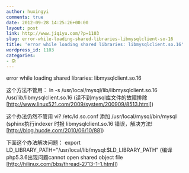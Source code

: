 ```yaml
---
author: huxingyi
comments: true
date: 2012-09-28 14:25:26+00:00
layout: post
link: http://www.jiqiyu.com/?p=1103
slug: error-while-loading-shared-libraries-libmysqlclient-so-16
title: 'error while loading shared libraries: libmysqlclient.so.16'
wordpress_id: 1103
categories:
- 杂
---
```


error while loading shared libraries: libmysqlclient.so.16

这个方法不管用：
ln -s /usr/local/mysql/lib/libmysqlclient.so.16 /usr/lib/libmysqlclient.so.16
(读不到mysql库文件的故障排除 [http://www.linux521.com/2009/system/200909/8513.html])

这个办法仍然不管用
vi? /etc/ld.so.conf
添加
/usr/local/mysql/bin/mysql
(sphinx执行indexer 时报 libmysqlclient.so.16 错误，解决方法!
[http://blog.hucde.com/2010/06/10/88])

下面这个办法解决问题：
export LD_LIBRARY_PATH="/usr/local/lib/mysql:$LD_LIBRARY_PATH"
(编译php5.3.6出现问题cannot open shared object file
[http://hilinux.com/bbs/thread-2713-1-1.html])
